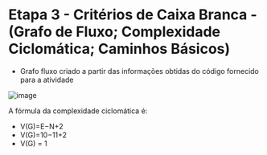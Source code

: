 # Etapa 3 - Critérios de Caixa Branca - (Grafo de Fluxo; Complexidade Ciclomática; Caminhos Básicos)

- Grafo fluxo criado a partir das informações obtidas do código fornecido para a atividade

![image](https://github.com/user-attachments/assets/cd85ac5c-4186-45b5-bc16-78a33f51a5c3)

A fórmula da complexidade ciclomática é:

- V(G)=E−N+2
- V(G)=10−11+2
- V(G) = 1
